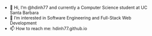 - 👋 Hi, I’m @hdinh77 and currently a Computer Science student at UC Santa Barbara
- 👀 I’m interested in Software Engineering and Full-Stack Web Development
- 📫 How to reach me: hdinh77.github.io

<!---
hdinh77/hdinh77 is a ✨ special ✨ repository because its `README.md` (this file) appears on your GitHub profile.
You can click the Preview link to take a look at your changes.
--->
